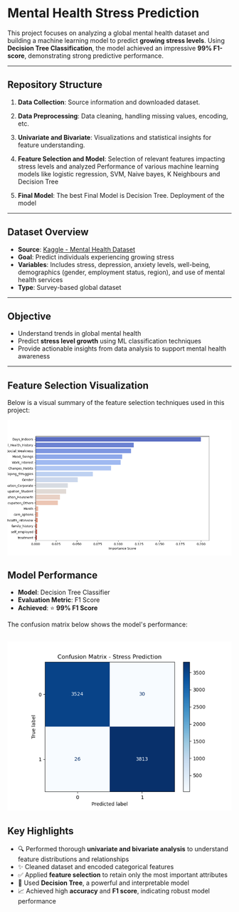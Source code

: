 # Mental Health Stress Prediction

This project focuses on analyzing a global mental health dataset and building a machine learning model to predict **growing stress levels**. Using **Decision Tree Classification**, the model achieved an impressive **99% F1-score**, demonstrating strong predictive performance.

---


## Repository Structure

1. **Data Collection**: 
Source information and downloaded dataset.

2. **Data Preprocessing**: 
Data cleaning, handling missing values, encoding, etc.

3. **Univariate and Bivariate**: 
Visualizations and statistical insights for feature understanding.

4. **Feature Selection and Model**: 
Selection of relevant features impacting stress levels and analyzed Performance of various machine learning models like logistic regression, SVM, Naive bayes, K Neighbours and Decision Tree

5. **Final Model**:
The best Final Model is Decision Tree. Deployment of the model
                                                           

    

---

## Dataset Overview

- **Source**: [Kaggle - Mental Health Dataset](https://www.kaggle.com/datasets/divaniazzahra/mental-health-dataset)
- **Goal**: Predict individuals experiencing growing stress
- **Variables**: Includes stress, depression, anxiety levels, well-being, demographics (gender, employment status, region), and use of mental health services
- **Type**: Survey-based global dataset

---

## Objective

- Understand trends in global mental health
- Predict **stress level growth** using ML classification techniques
- Provide actionable insights from data analysis to support mental health awareness

---

## Feature Selection Visualization

Below is a visual summary of the feature selection techniques used in this project:

![Feature Selection Plot](images/feature_selection_plot.png)

## Model Performance

- **Model**: Decision Tree Classifier  
- **Evaluation Metric**: F1 Score  
- **Achieved**: ⭐ **99% F1 Score**

The confusion matrix below shows the model's performance:

![Confusion Matrix](images/confusion_matrix.png)
---

## Key Highlights

- 🔍 Performed thorough **univariate and bivariate analysis** to understand feature distributions and relationships  
- ✨ Cleaned dataset and encoded categorical features  
- ✅ Applied **feature selection** to retain only the most important attributes  
- 🌳 Used **Decision Tree**, a powerful and interpretable model  
- 📈 Achieved high **accuracy** and **F1 score**, indicating robust model performance  

